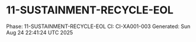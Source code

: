 # 11-SUSTAINMENT-RECYCLE-EOL
Phase: 11-SUSTAINMENT-RECYCLE-EOL
CI: CI-XA001-003
Generated: Sun Aug 24 22:41:24 UTC 2025
